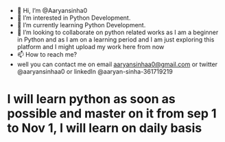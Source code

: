 - 👋 Hi, I’m @Aaryansinha0
- 👀 I’m interested in Python Development.
- 🌱 I’m currently learning Python Development.
- 💞️ I’m looking to collaborate on python related works as I am a beginner in Python
and as I am on a learning period and I am just exploring this platform and I might upload my work here from now
- 📫 How to reach me?
- well you can contact me on email aaryansinhaa0@gmail.com 
or twitter @aaryansinhaa0 or linkedIn @aaryan-sinha-361719219 

# I will learn python as soon as possible and master on it from sep 1 to Nov 1, I will learn on daily basis 
